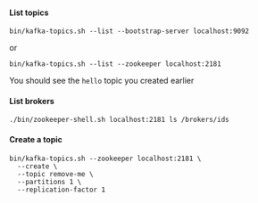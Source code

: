 #### List topics

````
bin/kafka-topics.sh --list --bootstrap-server localhost:9092
````

or 
````
bin/kafka-topics.sh --list --zookeeper localhost:2181
````

You should see the `hello` topic you created earlier

#### List brokers

````
./bin/zookeeper-shell.sh localhost:2181 ls /brokers/ids
````


#### Create a topic

````
bin/kafka-topics.sh --zookeeper localhost:2181 \
  --create \
  --topic remove-me \
  --partitions 1 \
  --replication-factor 1
````
